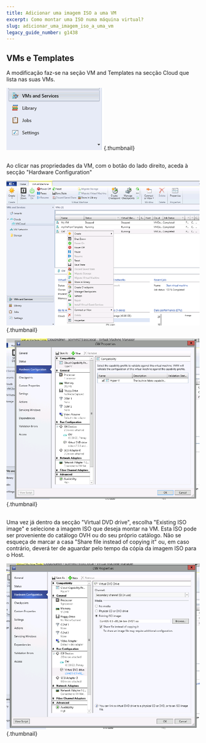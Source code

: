 ```yaml
---
title: Adicionar uma imagem ISO a uma VM
excerpt: Como montar uma ISO numa máquina virtual?
slug: adicionar_uma_imagem_iso_a_uma_vm
legacy_guide_number: g1438
---
```



## VMs e Templates
A modificação faz-se na seção VM and Templates na secção Cloud que lista nas suas VMs.

![](images/img_1976.jpg){.thumbnail}


## 
Ao clicar nas propriedades da VM, com o botão do lado direito, aceda à secção "Hardware Configuration"

![](images/img_1977.jpg){.thumbnail}

![](images/img_1978.jpg){.thumbnail}


## 
Uma vez já dentro da secção "Virtual DVD drive", escolha "Existing ISO image" e selecione a imagem ISO que deseja montar na VM.
Esta ISO pode ser proveniente do catálogo OVH ou do seu próprio catálogo.
Não se esqueça de marcar a casa "Share file instead of copying it" ou, em caso contrário, deverá ter de aguardar pelo tempo da cópia da imagem ISO para o Host.

![](images/img_1979.jpg){.thumbnail}

